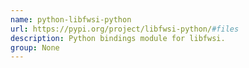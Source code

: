 ```yaml
---
name: python-libfwsi-python
url: https://pypi.org/project/libfwsi-python/#files
description: Python bindings module for libfwsi.
group: None
---
```

